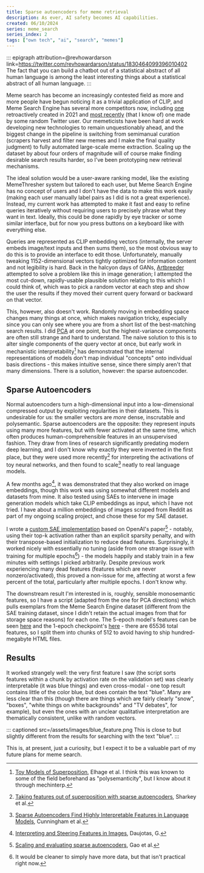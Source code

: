 ```yaml
---
title: Sparse autoencoders for meme retrieval
description: As ever, AI safety becomes AI capabilities.
created: 06/10/2024
series: meme_search
series_index: 2
tags: ["own tech", "ai", "search", "memes"]
---
```

::: epigraph attribution=@revhowardarson link=https://twitter.com/revhowardarson/status/1830464099396010402
The fact that you can build a chatbot out of a statistical abstract of all human language is among the least interesting things about a statistical abstract of all human language.
:::

Meme search has become an increasingly contested field as more and more people have begun noticing it as a trivial application of CLIP, and Meme Search Engine has several more competitors now, including [one](https://github.com/deepfates/memery) retroactively created in 2021 and [most recently](https://x.com/seatedro/status/1839661758107070858) (that I know of) one made by some random Twitter user. Our memeticists have been hard at work developing new technologies to remain unquestionably ahead, and the biggest change in the pipeline is switching from semimanual curation (scrapers harvest and filter new memes and I make the final quality judgment) to fully automated large-scale meme extraction. Scaling up the dataset by about four orders of magnitude will of course make finding desirable search results harder, so I've been prototyping new retrieval mechanisms.

The ideal solution would be a user-aware ranking model, like the existing MemeThresher system but tailored to each user, but Meme Search Engine has no concept of users and I don't have the data to make this work easily (making each user manually label pairs as I did is not a great experience). Instead, my current work has attempted to make it fast and easy to refine queries iteratively without requiring users to precisely phrase what they want in text. Ideally, this could be done rapidly by eye tracker or some similar interface, but for now you press buttons on a keyboard like with everything else.

Queries are represented as CLIP embedding vectors (internally, the server embeds image/text inputs and then sums them), so the most obvious way to do this is to provide an interface to edit those. Unfortunately, manually tweaking 1152-dimensional vectors tightly optimized for information content and not legibility is hard. Back in the halcyon days of GANs, [Artbreeder](https://en.wikipedia.org/wiki/Artbreeder) attempted to solve a problem like this in image generation; I attempted the most cut-down, rapidly-usable plausible solution relating to this which I could think of, which was to pick a random vector at each step and show the user the results if they moved their current query forward or backward on that vector.

This, however, also doesn't work. Randomly moving in embedding space changes many things at once, which makes navigation tricky, especially since you can only see where you are from a short list of the best-matching search results. I did [PCA](https://datasets.osmarks.net/components.html) at one point, but the highest-variance components are often still strange and hard to understand. The naive solution to this is to alter single components of the query vector at once, but early work in mechanistic interpretability[^1] has demonstrated that the internal representations of models don't map individual "concepts" onto individual basis directions - this makes intuitive sense, since there simply aren't that many dimensions. There is a solution, however: the sparse autoencoder.

## Sparse Autoencoders

Normal autoencoders turn a high-dimensional input into a low-dimensional compressed output by exploiting regularities in their datasets. This is undesirable for us: the smaller vectors are *more* dense, inscrutable and polysemantic. Sparse autoencoders are the opposite: they represent inputs using many more features, but with fewer activated at the same time, which often produces human-comprehensible features in an unsupervised fashion. They draw from lines of research significantly predating modern deep learning, and I don't know why exactly they were invented in the first place, but they were used more recently[^2] for interpreting the activations of toy neural networks, and then found to scale[^3] neatly to real language models.

A few months ago[^4], it was demonstrated that they also worked on image embeddings, though this work was using somewhat different models and datasets from mine. It also tested using SAEs to intervene in image generation models which take CLIP embeddings as input, which I have not tried. I have about a million embeddings of images scraped from Reddit as part of my ongoing scaling project, and chose these for my SAE dataset.

I wrote a [custom SAE implementation](https://github.com/osmarks/meme-search-engine/tree/master/sae) based on OpenAI's paper[^5] - notably, using their top-k activation rather than an explicit sparsity penalty, and with their transpose-based initialization to reduce dead features. Surprisingly, it worked nicely with essentially no tuning (aside from one strange issue with training for multiple epochs[^6]) - the models happily and stably train in a few minutes with settings I picked arbitrarily. Despite previous work experiencing many dead features (features which are never nonzero/activated), this proved a non-issue for me, affecting at worst a few percent of the total, particularly after multiple epochs. I don't know why.

The downstream result I'm interested in is, roughly, sensible monosemantic features, so I have a script (adapted from the one for PCA directions) which pulls exemplars from the Meme Search Engine dataset (different from the SAE training dataset, since I didn't retain the actual images from that for storage space reasons) for each one. The 5-epoch model's features can be seen [here](https://datasets.osmarks.net/meme_sae/) and the 1-epoch checkpoint's [here](https://datasets.osmarks.net/meme_sae_early_stopping/) - there are 65536 total features, so I split them into chunks of 512 to avoid having to ship hundred-megabyte HTML files.

## Results

It worked strangely well: the very first feature I saw (the script sorts features within a chunk by activation rate on the validation set) was clearly interpretable (it was blue things) and even cross-modal - one top result contains little of the color blue, but does contain the text "blue". Many are less clear than this (though there are things which are fairly clearly "snow", "boxes", "white things on white backgrounds" and "TV debates", for example), but even the ones with an unclear qualitative interpretation are thematically consistent, unlike with random vectors.

::: captioned src=/assets/images/blue_feature.png
This is close to but slightly different from the results for searching with the text "blue".
:::

This is, at present, just a curiosity, but I expect it to be a valuable part of my future plans for meme search.

[^1]: [Toy Models of Superposition](https://transformer-circuits.pub/2022/toy_model/index.html), Elhage et al. I think this was known to some of the field beforehand as "polysemanticity", but I know about it through mechinterp.

[^2]: [Taking features out of superposition with sparse autoencoders](https://www.alignmentforum.org/posts/z6QQJbtpkEAX3Aojj/interim-research-report-taking-features-out-of-superposition#We_need_more_learned_features_than_ground_truth_features), Sharkey et al.

[^3]: [Sparse Autoencoders Find Highly Interpretable Features in Language Models](https://arxiv.org/abs/2309.08600), Cunningham et al.

[^4]: [Interpreting and Steering Features in Images](https://www.lesswrong.com/posts/Quqekpvx8BGMMcaem/interpreting-and-steering-features-in-images), Daujotas, G.

[^5]: [Scaling and evaluating sparse autoencoders](https://arxiv.org/abs/2406.04093), Gao et al.

[^6]: It would be cleaner to simply have more data, but that isn't practical right now.

